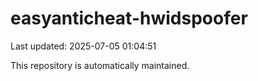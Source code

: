 # easyanticheat-hwidspoofer

Last updated: 2025-07-05 01:04:51

This repository is automatically maintained.
